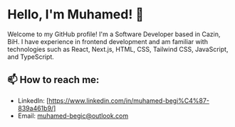 # Hello, I'm Muhamed! 👋

Welcome to my GitHub profile! I'm a Software Developer based in Cazin, BiH. I have experience in frontend development and am familiar with technologies such as React, Next.js, HTML, CSS, Tailwind CSS, JavaScript, and TypeScript.

## 📫 How to reach me:

- LinkedIn: [https://www.linkedin.com/in/muhamed-begi%C4%87-839a461b9/]
- Email: [muhamed-begic@outlook.com](mailto:muhamed-begic@outlook.com)
